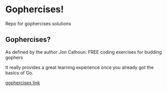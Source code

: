 # Gophercises!

Repo for gophercises solutions

## Gophercises? 

As defined by the author Jon Calhoun:
FREE coding exercises for budding gophers

It really provides a great learning experience once you already got the basics of Go.

[gophercises link](https://gophercises.com/) 
